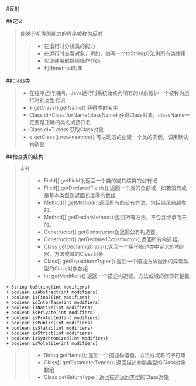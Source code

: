 #反射

##定义
> 能够分析类的能力的程序被称为反射
>>+ 在运行时分析类的能力
>>+ 在运行时查看对象，例如，编写一个toString方法供所有类使用
>>+ 实现通用的数组操作代码
>>+ 利用method对象

##class类
>+ 在程序运行期间，Java运行时系统始终为所有的对象维护一个被称为运行时的类型标识
>+ x.getClass().getName() 获得类的名字
>+ Class cl=Class.forName(className) 获得Class对象，className一定要是正确的类名或接口名
>+ Class cl=T.class 获取Class对象
>+ e.getClass().newInsatnce() 可以动态的创建一个类的实例，调用默认构造器

##检查类的结构
> API
>>+ Field[] getField();返回一个类的或其超类的公有域
>>+ Filed[] getDeclaredFields();返回一个类的全部域，如若没有或是基本类型则返回长度零的数组
>>+ Method[] getMethod();返回所有的公有方法，包括继承自超类的。
>>+ Method[] getDeclarMethod();返回所有方法，不包含继承而来的。
>>+ Constructor[] getConstructor();返回公有构造器。
>>+ Constructor[] getDeclaredConstructor();返回所有构造器。
>>+ Class getDeclaringClass();返回一个用于描述类中定义的构造器、方法或域的Class对象
>>+ Class[] getExpectionzTypes() 返回一个描述方法抛出的异常类型的Class对象数组
>>+ int getModifiers() 返回一个描述构造器，方法或域的修饰符整数
>>>
    + String toString(int modifiers)
    + boolean isAbstract(int modifiers)   
    + boolean isFinal(int modifiers)
    + boolean isInterface(int modifiers)
    + boolean isNative(int modifiers)
    + boolean isPrivate(int modifiers)
    + boolean isProtected(int modifiers)
    + boolean isPublic(int modifiers)
    + boolean isStatic(int modifiers)
    + boolean isStrict(int modifiers)
    + boolean isSynchronized(int modifiers)
    + boolean isVolatile(int modifiers)
>>>
>>+ String getName(); 返回一个描述构造器，方法或域名的字符串
>>+ Class[] getParameterTypes(); 返回描述参数类型的Class对象数组
>>+ Class getReturnType() 返回描述返回类型的Class对象